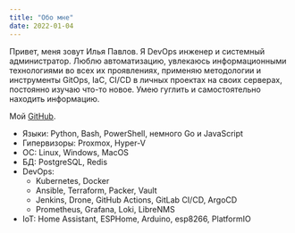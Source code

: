 ```yaml
---
title: "Обо мне"
date: 2022-01-04
---
```


Привет, меня зовут Илья Павлов. Я DevOps инженер и системный администратор. Люблю автоматизацию, увлекаюсь информационными технологиями во всех их проявлениях, применяю методологии и инструменты GitOps, IaC, CI/CD в личных проектах на своих серверах, постоянно изучаю что-то новое. Умею гуглить и самостоятельно находить информацию.

Мой [GitHub](https://github.com/spirkaa).

* Языки: Python, Bash, PowerShell, немного Go и JavaScript
* Гипервизоры: Proxmox, Hyper-V
* ОС: Linux, Windows, MacOS
* БД: PostgreSQL, Redis
* DevOps:
  * Kubernetes, Docker
  * Ansible, Terraform, Packer, Vault
  * Jenkins, Drone, GitHub Actions, GitLab CI/CD, ArgoCD
  * Prometheus, Grafana, Loki, LibreNMS
* IoT: Home Assistant, ESPHome, Arduino, esp8266, PlatformIO
